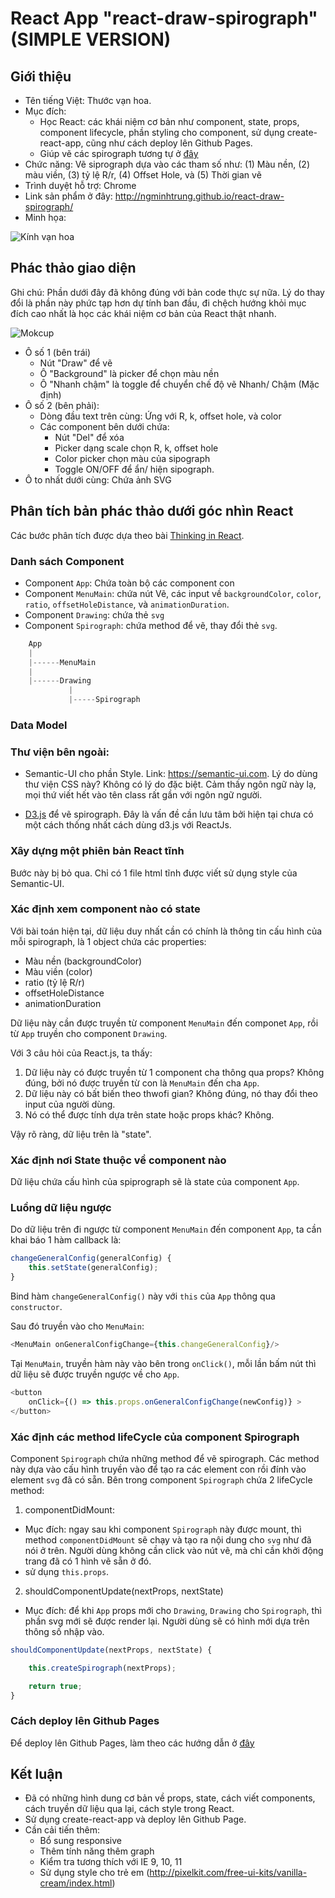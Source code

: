 # React App "react-draw-spirograph" (SIMPLE VERSION)

## Giới thiệu

- Tên tiếng Việt: Thước vạn hoa. 
- Mục đích: 
    - Học React: các khái niệm cơ bản như component, state, props, component lifecycle, phần styling cho component, sử dụng create-react-app, cũng như cách deploy lên Github Pages. 
    - Giúp vẽ các spirograph tương tự ở [đây](https://kipalog.com/posts/Ve-Spirograph-bang-D3-js)
- Chức năng: Vẽ siprograph dựa vào các tham số như: (1) Màu nền, (2) màu viền, (3) tỷ lệ R/r, (4) Offset Hole, và (5) Thời gian vẽ
- Trình duyệt hỗ trợ: Chrome
- Link sản phẩm ở đây: http://ngminhtrung.github.io/react-draw-spirograph/
- Minh họa:

![Kính vạn hoa](./illustration.gif)

## Phác thảo giao diện

Ghi chú: Phần dưới đây đã không đúng với bản code thực sự nữa. Lý do thay đổi là phần này phức tạp hơn dự tính ban đầu, đi chệch hướng khỏi mục đích cao nhất là học các khái niệm cơ bản của React thật nhanh. 

![Mokcup](./Sipograph.png)

- Ô số 1 (bên trái)
    - Nút "Draw" để vẽ
    - Ô "Background" là picker để chọn màu nền
    - Ô "Nhanh chậm" là toggle để chuyển chế độ vẽ Nhanh/ Chậm (Mặc định)
- Ô số 2 (bên phải):
    - Dòng đầu text trên cùng: Ứng với R, k, offset hole, và color
    - Các component bên dưới chứa:
        - Nút "Del" để xóa 
        - Picker dạng scale chọn R, k, offset hole
        - Color picker chọn màu của sipograph
        - Toggle ON/OFF để ẩn/ hiện sipograph.
- Ô to nhất dưới cùng: Chứa ảnh SVG

## Phân tích bản phác thảo dưới góc nhìn React

Các bước phân tích được dựa theo bài [Thinking in React](https://reactjs.org/docs/thinking-in-react.html).

### Danh sách Component

- Component `App`: Chứa toàn bộ các component con
- Component `MenuMain`: chứa nút Vẽ, các input về `backgroundColor`, `color`, `ratio`, `offsetHoleDistance`, và `animationDuration`. 
- Component `Drawing`: chứa thẻ `svg`
- Component `Spirograph`: chứa method để vẽ, thay đổi thẻ `svg`. 

```js
    App
    |
    |------MenuMain
    |
    |------Drawing
             |
             |-----Spirograph
```

### Data Model

### Thư viện bên ngoài: 

- Semantic-UI cho phần Style. Link: https://semantic-ui.com. Lý do dùng thư viện CSS này? Không có lý do đặc biệt. Cảm thấy ngôn ngữ này lạ, mọi thứ viết hết vào tên class rất gần với ngôn ngữ người. 

- [D3.js](https://d3js.org/) để vẽ spirograph. Đây là vấn đề cần lưu tâm bởi hiện tại chưa có một cách thống nhất cách dùng d3.js với ReactJs. 

### Xây dựng một phiên bản React tĩnh

Bước này bị bỏ qua. Chỉ có 1 file html tĩnh được viết sử dụng style của Semantic-UI. 

### Xác định xem component nào có state

Với bài toán hiện tại, dữ liệu duy nhất cần có chính là thông tin cấu hình của mỗi spirograph, là 1 object chứa các properties:
- Màu nền (backgroundColor)
- Màu viền (color)
- ratio (tỷ lệ R/r)
- offsetHoleDistance
- animationDuration

Dữ liệu này cần được truyền từ component `MenuMain` đến componet `App`, rồi từ `App` truyền cho component `Drawing`. 

Với 3 câu hỏi của React.js, ta thấy:
1. Dữ liệu này có được truyền từ 1 component cha thông qua props? Không đúng, bởi nó được truyền từ con là `MenuMain` đến cha `App`. 
2. Dữ liệu này có bất biến theo thwofi gian? Không đúng, nó thay đổi theo input của người dùng. 
3. Nó có thể được tính dựa trên state hoặc props khác? Không.

Vậy rõ ràng, dữ liệu trên là "state". 

### Xác định nơi State thuộc về component nào

Dữ liệu chứa cấu hình của spiprograph sẽ là state của component `App`. 

### Luồng dữ liệu ngược

Do dữ liệu trên đi ngược từ component `MenuMain` đến component `App`, ta cần khai báo 1 hàm callback là:

```js
changeGeneralConfig(generalConfig) {
    this.setState(generalConfig);
}
```

Bind hàm `changeGeneralConfig()` này với `this` của `App` thông qua `constructor`.

Sau đó truyền vào cho `MenuMain`:
```js
<MenuMain onGeneralConfigChange={this.changeGeneralConfig}/>
```
Tại `MenuMain`, truyền hàm này vào bên trong `onClick()`, mỗi lần bấm nút thì dữ liệu sẽ được truyền ngược về cho `App`. 

```js
<button
    onClick={() => this.props.onGeneralConfigChange(newConfig)} >
</button>
```

### Xác định các method lifeCycle của component Spirograph

Component `Spirograph` chứa những method để vẽ spirograph. Các method này dựa vào cấu hình truyền vào để tạo ra các element con rồi đính vào element `svg` đã có sẵn. Bên trong component `Spirograph` chứa 2 lifeCycle method:

1. componentDidMount:
- Mục đích: ngay sau khi component `Spirograph` này được mount, thì method `componentDidMount` sẽ chạy và tạo ra nội dung cho `svg` như đã nói ở trên. Người dùng không cần click vào nút vẽ, mà chỉ cần khởi động trang đã có 1 hình vẽ sẵn ở đó. 
- sử dụng `this.props`.

2. shouldComponentUpdate(nextProps, nextState)
- Mục đích: để khi `App` props mới cho `Drawing`, `Drawing` cho `Spirograph`, thì phần svg mới sẽ được render lại. Người dùng sẽ có hình mới dựa trên thông số nhập vào. 
```js
shouldComponentUpdate(nextProps, nextState) {

    this.createSpirograph(nextProps);

    return true;
}
```
### Cách deploy lên Github Pages

Để deploy lên Github Pages, làm theo các hướng dẫn ở [đây](https://github.com/facebook/create-react-app/blob/master/packages/react-scripts/template/README.md#github-pages)

## Kết luận

- Đã có những hình dung cơ bản về props, state, cách viết components, cách truyền dữ liệu qua lại, cách style trong React.
- Sử dụng create-react-app và deploy lên Github Page.
- Cần cải tiến thêm:
    - Bổ sung responsive
    - Thêm tính năng thêm graph
    - Kiểm tra tương thích với IE 9, 10, 11
    - Sử dụng style cho trẻ em (http://pixelkit.com/free-ui-kits/vanilla-cream/index.html)